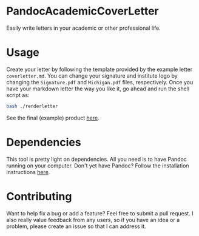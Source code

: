 # PandocAcademicCoverLetter
Easily write letters in your academic or other professional life.

# Usage
Create your letter by following the template provided by the example letter `coverletter.md`. You can change your signature and institute logo by changing the `Signature.pdf` and `Michigan.pdf` files, respectively. Once you have your markdown letter the way you like it, go ahead and run the shell script as:

```bash
bash ./renderletter
```

See the final (example) product [here](https://github.com/Microbiology/Helpful_Lab_Materials/blob/master/WritingCoverLetter/coverletter.pdf).

# Dependencies
This tool is pretty light on dependencies. All you need is to have Pandoc running on your computer. Don't yet have Pandoc? Follow the installation instructions [here](https://pandoc.org/installing.html).

# Contributing
Want to help fix a bug or add a feature? Feel free to submit a pull request. I also really value feedback from any users, so if you have an idea or a problem, please create an issue so that I can address it.
